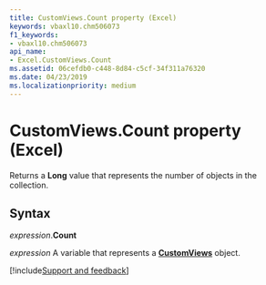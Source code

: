 ```yaml
---
title: CustomViews.Count property (Excel)
keywords: vbaxl10.chm506073
f1_keywords:
- vbaxl10.chm506073
api_name:
- Excel.CustomViews.Count
ms.assetid: 06cefdb0-c448-8d84-c5cf-34f311a76320
ms.date: 04/23/2019
ms.localizationpriority: medium
---
```



# CustomViews.Count property (Excel)

Returns a **Long** value that represents the number of objects in the collection.


## Syntax

_expression_.**Count**

_expression_ A variable that represents a **[CustomViews](Excel.CustomViews.md)** object.




[!include[Support and feedback](~/includes/feedback-boilerplate.md)]
